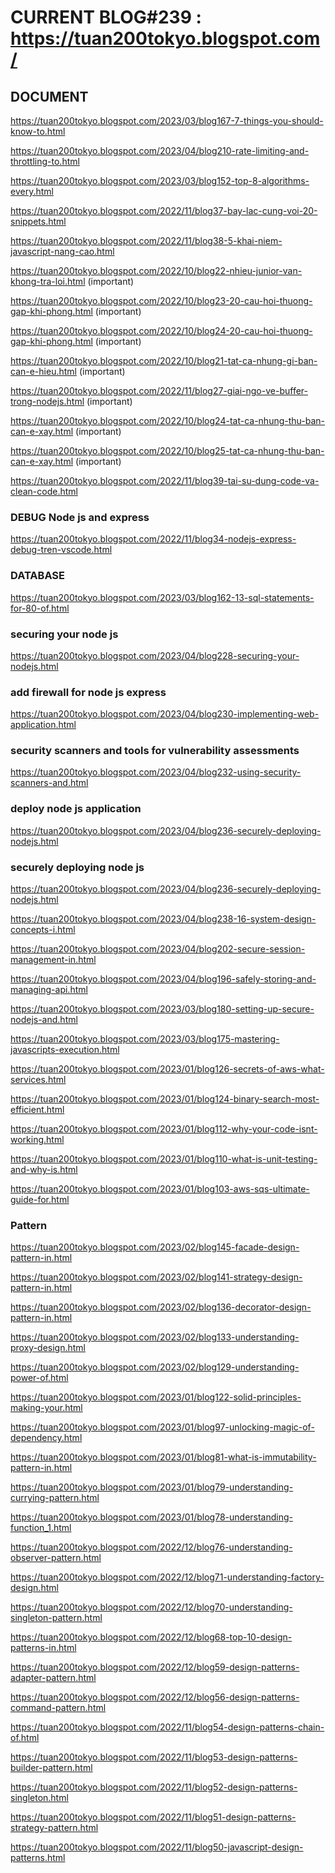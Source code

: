 # CURRENT BLOG#239 : https://tuan200tokyo.blogspot.com/

## DOCUMENT

https://tuan200tokyo.blogspot.com/2023/03/blog167-7-things-you-should-know-to.html

https://tuan200tokyo.blogspot.com/2023/04/blog210-rate-limiting-and-throttling-to.html

https://tuan200tokyo.blogspot.com/2023/03/blog152-top-8-algorithms-every.html

https://tuan200tokyo.blogspot.com/2022/11/blog37-bay-lac-cung-voi-20-snippets.html

https://tuan200tokyo.blogspot.com/2022/11/blog38-5-khai-niem-javascript-nang-cao.html

https://tuan200tokyo.blogspot.com/2022/10/blog22-nhieu-junior-van-khong-tra-loi.html (important)

https://tuan200tokyo.blogspot.com/2022/10/blog23-20-cau-hoi-thuong-gap-khi-phong.html (important)

https://tuan200tokyo.blogspot.com/2022/10/blog24-20-cau-hoi-thuong-gap-khi-phong.html (important)

https://tuan200tokyo.blogspot.com/2022/10/blog21-tat-ca-nhung-gi-ban-can-e-hieu.html (important)

https://tuan200tokyo.blogspot.com/2022/11/blog27-giai-ngo-ve-buffer-trong-nodejs.html (important)

https://tuan200tokyo.blogspot.com/2022/10/blog24-tat-ca-nhung-thu-ban-can-e-xay.html (important)

https://tuan200tokyo.blogspot.com/2022/10/blog25-tat-ca-nhung-thu-ban-can-e-xay.html (important)

https://tuan200tokyo.blogspot.com/2022/11/blog39-tai-su-dung-code-va-clean-code.html

### DEBUG Node js and express

https://tuan200tokyo.blogspot.com/2022/11/blog34-nodejs-express-debug-tren-vscode.html

### DATABASE

https://tuan200tokyo.blogspot.com/2023/03/blog162-13-sql-statements-for-80-of.html

### securing your node js

https://tuan200tokyo.blogspot.com/2023/04/blog228-securing-your-nodejs.html

### add firewall for node js express

https://tuan200tokyo.blogspot.com/2023/04/blog230-implementing-web-application.html

### security scanners and tools for vulnerability assessments

https://tuan200tokyo.blogspot.com/2023/04/blog232-using-security-scanners-and.html

### deploy node js application

https://tuan200tokyo.blogspot.com/2023/04/blog236-securely-deploying-nodejs.html

### securely deploying node js

https://tuan200tokyo.blogspot.com/2023/04/blog236-securely-deploying-nodejs.html

https://tuan200tokyo.blogspot.com/2023/04/blog238-16-system-design-concepts-i.html

https://tuan200tokyo.blogspot.com/2023/04/blog202-secure-session-management-in.html

https://tuan200tokyo.blogspot.com/2023/04/blog196-safely-storing-and-managing-api.html

https://tuan200tokyo.blogspot.com/2023/03/blog180-setting-up-secure-nodejs-and.html

https://tuan200tokyo.blogspot.com/2023/03/blog175-mastering-javascripts-execution.html

https://tuan200tokyo.blogspot.com/2023/01/blog126-secrets-of-aws-what-services.html

https://tuan200tokyo.blogspot.com/2023/01/blog124-binary-search-most-efficient.html

https://tuan200tokyo.blogspot.com/2023/01/blog112-why-your-code-isnt-working.html

https://tuan200tokyo.blogspot.com/2023/01/blog110-what-is-unit-testing-and-why-is.html

https://tuan200tokyo.blogspot.com/2023/01/blog103-aws-sqs-ultimate-guide-for.html

### Pattern

https://tuan200tokyo.blogspot.com/2023/02/blog145-facade-design-pattern-in.html

https://tuan200tokyo.blogspot.com/2023/02/blog141-strategy-design-pattern-in.html

https://tuan200tokyo.blogspot.com/2023/02/blog136-decorator-design-pattern-in.html

https://tuan200tokyo.blogspot.com/2023/02/blog133-understanding-proxy-design.html

https://tuan200tokyo.blogspot.com/2023/02/blog129-understanding-power-of.html

https://tuan200tokyo.blogspot.com/2023/01/blog122-solid-principles-making-your.html

https://tuan200tokyo.blogspot.com/2023/01/blog97-unlocking-magic-of-dependency.html

https://tuan200tokyo.blogspot.com/2023/01/blog81-what-is-immutability-pattern-in.html

https://tuan200tokyo.blogspot.com/2023/01/blog79-understanding-currying-pattern.html

https://tuan200tokyo.blogspot.com/2023/01/blog78-understanding-function_1.html

https://tuan200tokyo.blogspot.com/2022/12/blog76-understanding-observer-pattern.html

https://tuan200tokyo.blogspot.com/2022/12/blog71-understanding-factory-design.html

https://tuan200tokyo.blogspot.com/2022/12/blog70-understanding-singleton-pattern.html

https://tuan200tokyo.blogspot.com/2022/12/blog68-top-10-design-patterns-in.html

https://tuan200tokyo.blogspot.com/2022/12/blog59-design-patterns-adapter-pattern.html

https://tuan200tokyo.blogspot.com/2022/12/blog56-design-patterns-command-pattern.html

https://tuan200tokyo.blogspot.com/2022/11/blog54-design-patterns-chain-of.html

https://tuan200tokyo.blogspot.com/2022/11/blog53-design-patterns-builder-pattern.html

https://tuan200tokyo.blogspot.com/2022/11/blog52-design-patterns-singleton.html

https://tuan200tokyo.blogspot.com/2022/11/blog51-design-patterns-strategy-pattern.html

https://tuan200tokyo.blogspot.com/2022/11/blog50-javascript-design-patterns.html
